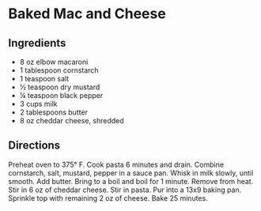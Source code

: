 # Baked Mac and Cheese

## Ingredients

- 8 oz elbow macaroni
- 1 tablespoon cornstarch
- 1 teaspoon salt
- ½ teaspoon dry mustard
- ¼ teaspoon black pepper
- 3 cups milk
- 2 tablespoons butter
- 8 oz cheddar cheese, shredded

## Directions

Preheat oven to 375° F. Cook pasta 6 minutes and drain. Combine cornstarch,
salt, mustard, pepper in a sauce pan. Whisk in milk slowly, until smooth. Add
butter. Bring to a boil and boil for 1 minute. Remove from heat. Stir in 6 oz
of cheddar cheese. Stir in pasta. Pur into a 13x9 baking pan. Sprinkle top
with remaining 2 oz of cheese. Bake 25 minutes.
